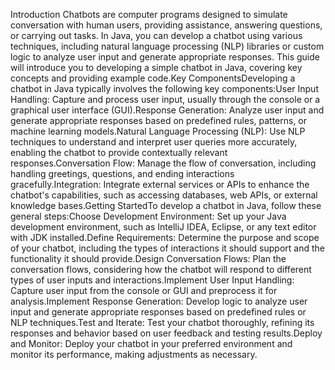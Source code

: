 Introduction
Chatbots are computer programs designed to simulate conversation with human users, providing assistance, answering questions, or carrying out tasks. In Java, you can develop a chatbot using various techniques, including natural language processing (NLP) libraries or custom logic to analyze user input and generate appropriate responses. This guide will introduce you to developing a simple chatbot in Java, covering key concepts and providing example code.Key ComponentsDeveloping a chatbot in Java typically involves the following key components:User Input Handling: Capture and process user input, usually through the console or a graphical user interface (GUI).Response Generation: Analyze user input and generate appropriate responses based on predefined rules, patterns, or machine learning models.Natural Language Processing (NLP): Use NLP techniques to understand and interpret user queries more accurately, enabling the chatbot to provide contextually relevant responses.Conversation Flow: Manage the flow of conversation, including handling greetings, questions, and ending interactions gracefully.Integration: Integrate external services or APIs to enhance the chatbot's capabilities, such as accessing databases, web APIs, or external knowledge bases.Getting StartedTo develop a chatbot in Java, follow these general steps:Choose Development Environment: Set up your Java development environment, such as IntelliJ IDEA, Eclipse, or any text editor with JDK installed.Define Requirements: Determine the purpose and scope of your chatbot, including the types of interactions it should support and the functionality it should provide.Design Conversation Flows: Plan the conversation flows, considering how the chatbot will respond to different types of user inputs and interactions.Implement User Input Handling: Capture user input from the console or GUI and preprocess it for analysis.Implement Response Generation: Develop logic to analyze user input and generate appropriate responses based on predefined rules or NLP techniques.Test and Iterate: Test your chatbot thoroughly, refining its responses and behavior based on user feedback and testing results.Deploy and Monitor: Deploy your chatbot in your preferred environment and monitor its performance, making adjustments as necessary.
